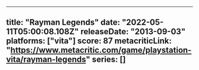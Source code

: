 
---
title: "Rayman Legends"
date: "2022-05-11T05:00:08.108Z"
releaseDate: "2013-09-03"
platforms: ["vita"]
score: 87
metacriticLink: "https://www.metacritic.com/game/playstation-vita/rayman-legends"
series: []
---
